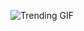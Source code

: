 ![Trending GIF](https://media1.giphy.com/media/v1.Y2lkPThiYjIxNzcyZmNtZGg3aW5jaXpnc3Z6OXlxamhkY2QxcjJ0amx1ZWI4eXltb2diaCZlcD12MV9naWZzX3NlYXJjaCZjdD1n/bGgsc5mWoryfgKBx1u/giphy.gif)

